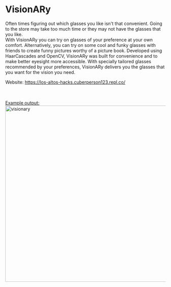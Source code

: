 # VisionARy
Often times figuring out which glasses you like isn't that convenient. Going to the store may take too much time or they may not have the glasses that you like. <br>
With VisionARy you can try on glasses of your preference
at your own comfort. Alternatively, you can try on some cool and funky glasses with friends to create funny pictures worthy of a picture book. Developed using HaarCascades and OpenCV, VisionARy was built for convenience and to make better eyesight more
accessible. With specially tailored glasses recommended by your preferences, VisionARy delivers you the
glasses that you want for the vision you need.

Website: https://los-altos-hacks.cuberperson123.repl.co/

<br>
<br>
<u>Example output:</u><br>
<img width="553" alt="visionary" src="https://github.com/AraavNayak/VisionARy/assets/104335810/9bd847e2-bcc5-461d-8f09-54f7a8267ff9">
